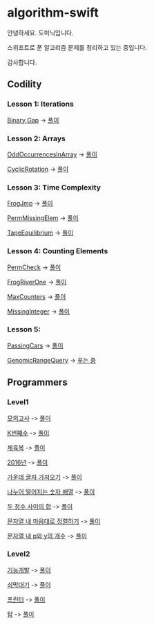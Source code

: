 # algorithm-swift
안녕하세요. 도미닉입니다.

스위프트로 푼 알고리즘 문제를 정리하고 있는 중입니다.

감사합니다.

## Codility

### Lesson 1: Iterations
[Binary Gap](https://app.codility.com/programmers/lessons/1-iterations/binary_gap/) -> [풀이](https://app.codility.com/demo/results/trainingCPAKSX-ZAE/)

### Lesson 2: Arrays
[OddOccurrencesInArray](https://app.codility.com/programmers/lessons/2-arrays/odd_occurrences_in_array/) -> [풀이](https://app.codility.com/demo/results/training72VQNX-Q8T/)

[CyclicRotation](https://app.codility.com/programmers/lessons/2-arrays/cyclic_rotation/) -> [풀이](https://app.codility.com/demo/results/trainingPBDNDV-DGJ/)

### Lesson 3: Time Complexity
[FrogJmp](https://app.codility.com/programmers/lessons/3-time_complexity/frog_jmp/) -> [풀이](https://app.codility.com/demo/results/trainingWG59FJ-GCH/)

[PermMissingElem](https://app.codility.com/programmers/lessons/3-time_complexity/perm_missing_elem/) -> [풀이](https://app.codility.com/demo/results/trainingJVMX3B-PQS/)

[TapeEquilibrium](https://app.codility.com/programmers/lessons/3-time_complexity/tape_equilibrium/) -> [풀이](https://app.codility.com/demo/results/training3MA4YH-NFX/)

### Lesson 4: Counting Elements
[PermCheck](https://app.codility.com/programmers/lessons/4-counting_elements/perm_check/) -> [풀이](https://app.codility.com/demo/results/training7UUPXJ-H4V/)

[FrogRiverOne](https://app.codility.com/programmers/lessons/4-counting_elements/frog_river_one/) -> [풀이](https://app.codility.com/demo/results/trainingJAKUR2-X35/)

[MaxCounters](https://app.codility.com/programmers/lessons/4-counting_elements/max_counters/) -> [풀이](https://app.codility.com/demo/results/trainingSJJQDK-XHN/)

[MissingInteger](https://app.codility.com/programmers/lessons/4-counting_elements/missing_integer/) -> [풀이](https://app.codility.com/demo/results/trainingPZRWNX-5V4/)

### Lesson 5:
[PassingCars](https://app.codility.com/programmers/lessons/5-prefix_sums/passing_cars/) -> [풀이](https://app.codility.com/demo/results/trainingJ686MM-HA3/)

[GenomicRangeQuery](https://app.codility.com/programmers/lessons/5-prefix_sums/genomic_range_query/) -> [푸는 중](https://app.codility.com/demo/results/training3Z9P6X-PEK/)


## Programmers

### Level1
[모의고사](https://programmers.co.kr/learn/courses/30/lessons/42840) -> [풀이](https://gist.github.com/AppleCEO/adea7b8c6a23f09fa1c22ee6d5d0a1a5)

[K번째수](https://programmers.co.kr/learn/courses/30/lessons/42748) -> [풀이](https://gist.github.com/AppleCEO/24131af593523032bac87bcf5af829c1)

[체육복](https://programmers.co.kr/learn/courses/30/lessons/42862) -> [풀이](https://gist.github.com/AppleCEO/e4acc49087559d057ae736ee8efb330e)

[2016년](https://programmers.co.kr/learn/courses/30/lessons/12901) -> [풀이](https://gist.github.com/AppleCEO/83a138aa104241825159fa22956a54d9)

[가운데 글자 가져오기](https://programmers.co.kr/learn/courses/30/lessons/12903) -> [풀이](https://gist.github.com/AppleCEO/c0f3c118994eb65f6c848dd4113491d1)

[나누어 떨어지는 숫자 배열](https://programmers.co.kr/learn/courses/30/lessons/12910) -> [풀이](https://gist.github.com/AppleCEO/d974a57c1fa8a341c9e42b267ab19b04)

[두 정수 사이의 합](https://programmers.co.kr/learn/courses/30/lessons/12912) -> [풀이](https://gist.github.com/AppleCEO/63afbdd151835c0d86c2ae295c03673e)

[문자열 내 마음대로 정렬하기](https://programmers.co.kr/learn/courses/30/lessons/12915) -> [풀이](https://gist.github.com/AppleCEO/5c885f59e97e8a38a2ca1b00de13feaf)

[문자열 내 p와 y의 개수](https://programmers.co.kr/learn/courses/30/lessons/12916) -> [풀이](https://gist.github.com/AppleCEO/ec14d24b0ab64227def6182ab01ad3c5)

### Level2
[기능개발](https://programmers.co.kr/learn/courses/30/lessons/42586) -> [풀이](https://github.com/AppleCEO/algorithm-swift/blob/0bc84c651e2c187a311e6e699ade930773d4c949/algorithm.playground/Contents.swift)

[쇠막대기](https://programmers.co.kr/learn/courses/30/lessons/42585) -> [풀이](https://github.com/AppleCEO/algorithm-swift/blob/acbfdb6bcd744461b67310b399366396b969d733/algorithm.playground/Contents.swift)

[프린터](https://programmers.co.kr/learn/courses/30/lessons/42587) -> [풀이](https://github.com/AppleCEO/algorithm-swift/blob/7b9518f8708fa60c1f56dcf85c1b04bc96b949b4/algorithm.playground/Contents.swift)

[탑](https://programmers.co.kr/learn/courses/30/lessons/42588) -> [풀이](https://github.com/AppleCEO/algorithm-swift/blob/60e4f97313b33c70397258c1086d3cd8f4a1e37f/algorithm.playground/Contents.swift)
